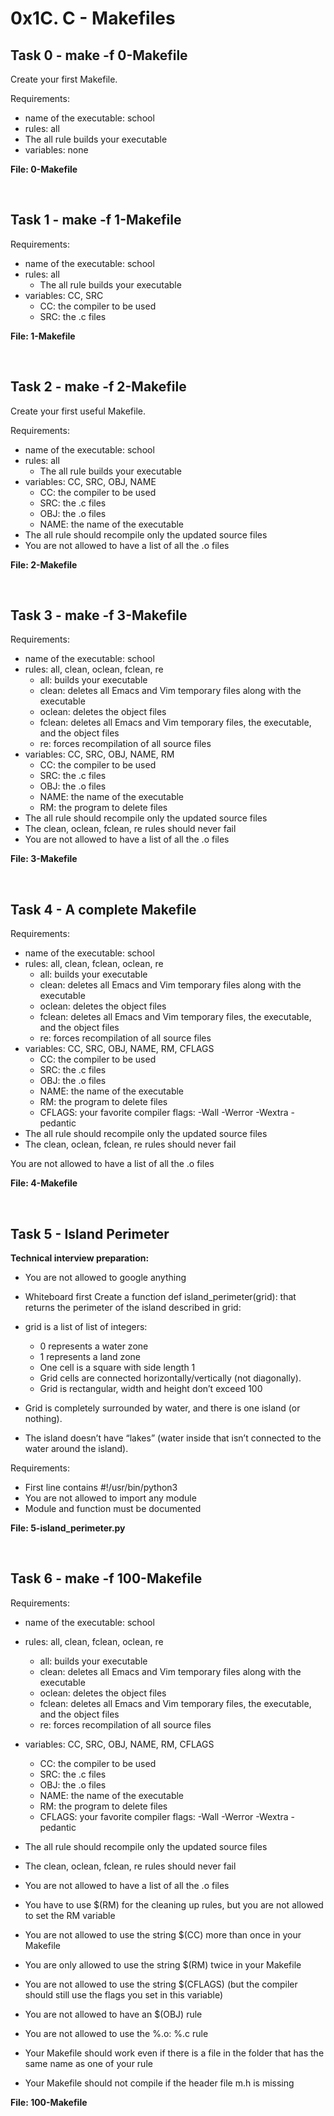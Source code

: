 # 0x1C. C - Makefiles

## Task 0 - make -f 0-Makefile
Create your first Makefile.

Requirements:

* name of the executable: school
* rules: all
* The all rule builds your executable
* variables: none

**File: 0-Makefile**



</br>

## Task 1 - make -f 1-Makefile
Requirements:

* name of the executable: school
* rules: all
  * The all rule builds your executable
* variables: CC, SRC
  * CC: the compiler to be used
  * SRC: the .c files

**File: 1-Makefile**




</br>

## Task 2 - make -f 2-Makefile
Create your first useful Makefile.

Requirements:

* name of the executable: school
* rules: all
  * The all rule builds your executable
* variables: CC, SRC, OBJ, NAME
  * CC: the compiler to be used
  * SRC: the .c files
  * OBJ: the .o files
  * NAME: the name of the executable
* The all rule should recompile only the updated source files
* You are not allowed to have a list of all the .o files

**File: 2-Makefile**





</br>

## Task 3 - make -f 3-Makefile
Requirements:

* name of the executable: school
* rules: all, clean, oclean, fclean, re
  * all: builds your executable
  * clean: deletes all Emacs and Vim temporary files along with the executable
  * oclean: deletes the object files
  * fclean: deletes all Emacs and Vim temporary files, the executable, and the object files
  * re: forces recompilation of all source files
* variables: CC, SRC, OBJ, NAME, RM
  * CC: the compiler to be used
  * SRC: the .c files
  * OBJ: the .o files
  * NAME: the name of the executable
  * RM: the program to delete files
* The all rule should recompile only the updated source files
* The clean, oclean, fclean, re rules should never fail
* You are not allowed to have a list of all the .o files

**File: 3-Makefile**





</br>

## Task 4 - A complete Makefile
Requirements:

* name of the executable: school
* rules: all, clean, fclean, oclean, re
  * all: builds your executable
  * clean: deletes all Emacs and Vim temporary files along with the executable
  * oclean: deletes the object files
  * fclean: deletes all Emacs and Vim temporary files, the executable, and the object files
  * re: forces recompilation of all source files
* variables: CC, SRC, OBJ, NAME, RM, CFLAGS
  * CC: the compiler to be used
  * SRC: the .c files
  * OBJ: the .o files
  * NAME: the name of the executable
  * RM: the program to delete files
  * CFLAGS: your favorite compiler flags: -Wall -Werror -Wextra -pedantic
* The all rule should recompile only the updated source files
* The clean, oclean, fclean, re rules should never fail

You are not allowed to have a list of all the .o files

**File: 4-Makefile**



</br>

## Task 5 - Island Perimeter
**Technical interview preparation:**

* You are not allowed to google anything
* Whiteboard first
Create a function def island_perimeter(grid): that returns the perimeter of the island described in grid:

* grid is a list of list of integers:
  * 0 represents a water zone
  * 1 represents a land zone
  * One cell is a square with side length 1
  * Grid cells are connected horizontally/vertically (not diagonally).
  * Grid is rectangular, width and height don’t exceed 100
* Grid is completely surrounded by water, and there is one island (or nothing).
* The island doesn’t have “lakes” (water inside that isn’t connected to the water around the island).

Requirements:

* First line contains #!/usr/bin/python3
* You are not allowed to import any module
* Module and function must be documented

**File: 5-island_perimeter.py**


</br>

## Task 6 - make -f 100-Makefile

Requirements:

* name of the executable: school
* rules: all, clean, fclean, oclean, re
  * all: builds your executable
  * clean: deletes all Emacs and Vim temporary files along with the executable
  * oclean: deletes the object files
  * fclean: deletes all Emacs and Vim temporary files, the executable, and the object files
  * re: forces recompilation of all source files
* variables: CC, SRC, OBJ, NAME, RM, CFLAGS
  * CC: the compiler to be used
  * SRC: the .c files
  * OBJ: the .o files
  * NAME: the name of the executable
  * RM: the program to delete files
  * CFLAGS: your favorite compiler flags: -Wall -Werror -Wextra -pedantic

* The all rule should recompile only the updated source files
* The clean, oclean, fclean, re rules should never fail
* You are not allowed to have a list of all the .o files
* You have to use $(RM) for the cleaning up rules, but you are not allowed to set the RM variable
* You are not allowed to use the string $(CC) more than once in your Makefile
* You are only allowed to use the string $(RM) twice in your Makefile
* You are not allowed to use the string $(CFLAGS) (but the compiler should still use the flags you set in this variable)
* You are not allowed to have an $(OBJ) rule
* You are not allowed to use the %.o: %.c rule
* Your Makefile should work even if there is a file in the folder that has the same name as one of your rule
* Your Makefile should not compile if the header file m.h is missing

**File: 100-Makefile**